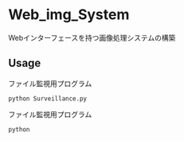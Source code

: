 # Web_img_System
Webインターフェースを持つ画像処理システムの構築

## Usage
ファイル監視用プログラム
```
python Surveillance.py
```

ファイル監視用プログラム
```
python 
```
